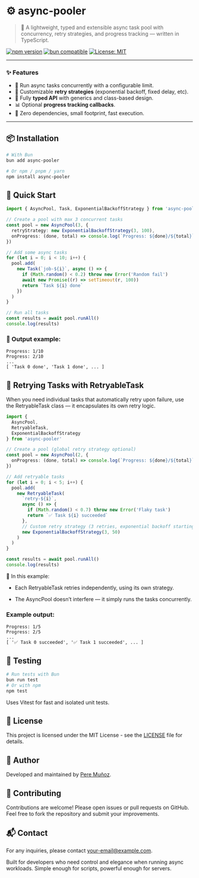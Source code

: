 # ⚙️ async-pooler

> 🧩 A lightweight, typed and extensible async task pool with concurrency, retry strategies, and progress tracking — written in TypeScript.

[![npm version](https://img.shields.io/npm/v/async-pooler.svg?color=blue)](https://www.npmjs.com/package/async-pooler)
[![bun compatible](https://img.shields.io/badge/runs%20with-bun-fd0.svg)](https://bun.sh)
[![License: MIT](https://img.shields.io/badge/license-MIT-green.svg)](./LICENSE)

---

### ✨ Features

- 🔁 Run async tasks concurrently with a configurable limit.
- 🧠 Customizable **retry strategies** (exponential backoff, fixed delay, etc).
- 🧩 Fully **typed API** with generics and class-based design.
- 📊 Optional **progress tracking callbacks**.
- 🚀 Zero dependencies, small footprint, fast execution.

---

## 📦 Installation

```bash
# With Bun
bun add async-pooler

# Or npm / pnpm / yarn
npm install async-pooler
```

## 🚀 Quick Start

```ts
import { AsyncPool, Task, ExponentialBackoffStrategy } from 'async-pooler'

// Create a pool with max 3 concurrent tasks
const pool = new AsyncPool(3, {
  retryStrategy: new ExponentialBackoffStrategy(3, 100),
  onProgress: (done, total) => console.log(`Progress: ${done}/${total}`),
})

// Add some async tasks
for (let i = 0; i < 10; i++) {
  pool.add(
    new Task(`job-${i}`, async () => {
      if (Math.random() < 0.2) throw new Error('Random fail')
      await new Promise((r) => setTimeout(r, 100))
      return `Task ${i} done`
    })
  )
}

// Run all tasks
const results = await pool.runAll()
console.log(results)
```

### 🧩 Output example:

```
Progress: 1/10
Progress: 2/10
...
[ 'Task 0 done', 'Task 1 done', ... ]
```

## 🔁 Retrying Tasks with RetryableTask
When you need individual tasks that automatically retry upon failure,
use the RetryableTask class — it encapsulates its own retry logic.

```ts
import {
  AsyncPool,
  RetryableTask,
  ExponentialBackoffStrategy
} from 'async-pooler'

// Create a pool (global retry strategy optional)
const pool = new AsyncPool(2, {
  onProgress: (done, total) => console.log(`Progress: ${done}/${total}`),
})

// Add retryable tasks
for (let i = 0; i < 5; i++) {
  pool.add(
    new RetryableTask(
      `retry-${i}`,
      async () => {
        if (Math.random() < 0.7) throw new Error('Flaky task')
        return `✅ Task ${i} succeeded`
      },
      // Custom retry strategy (3 retries, exponential backoff starting at 50ms)
      new ExponentialBackoffStrategy(3, 50)
    )
  )
}

const results = await pool.runAll()
console.log(results)

```
🧠 In this example:

- Each RetryableTask retries independently, using its own strategy.

- The AsyncPool doesn’t interfere — it simply runs the tasks concurrently.

### Example output:

```
Progress: 1/5
Progress: 2/5
...
[ '✅ Task 0 succeeded', '✅ Task 1 succeeded', ... ]
```

## 🧪 Testing

```bash
# Run tests with Bun
bun run test
# Or with npm
npm test
```

Uses Vitest for fast and isolated unit tests.

## 📄 License

This project is licensed under the MIT License - see the [LICENSE](./LICENSE) file for details.

## 👤 Author

Developed and maintained by [Pere Muñoz](https://your-website.com).

## 🤝 Contributing

Contributions are welcome! Please open issues or pull requests on GitHub.
Feel free to fork the repository and submit your improvements.

## 📬 Contact

For any inquiries, please contact [your-email@example.com](mailto:your-email@example.com).

Built for developers who need control and elegance when running async workloads.
Simple enough for scripts, powerful enough for servers.

